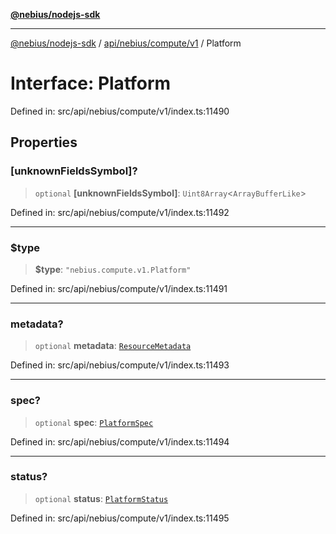 [**@nebius/nodejs-sdk**](../../../../../README.md)

---

[@nebius/nodejs-sdk](../../../../../README.md) / [api/nebius/compute/v1](../README.md) / Platform

# Interface: Platform

Defined in: src/api/nebius/compute/v1/index.ts:11490

## Properties

### \[unknownFieldsSymbol\]?

> `optional` **\[unknownFieldsSymbol\]**: `Uint8Array`\<`ArrayBufferLike`\>

Defined in: src/api/nebius/compute/v1/index.ts:11492

---

### $type

> **$type**: `"nebius.compute.v1.Platform"`

Defined in: src/api/nebius/compute/v1/index.ts:11491

---

### metadata?

> `optional` **metadata**: [`ResourceMetadata`](../../../common/v1/interfaces/ResourceMetadata.md)

Defined in: src/api/nebius/compute/v1/index.ts:11493

---

### spec?

> `optional` **spec**: [`PlatformSpec`](PlatformSpec.md)

Defined in: src/api/nebius/compute/v1/index.ts:11494

---

### status?

> `optional` **status**: [`PlatformStatus`](PlatformStatus.md)

Defined in: src/api/nebius/compute/v1/index.ts:11495
